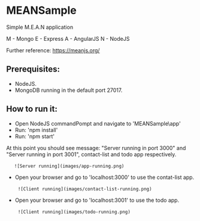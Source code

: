 # MEANSample
Simple M.E.A.N application

M - Mongo 
E - Express 
A - AngularJS 
N - NodeJS  

Further reference: https://meanjs.org/

## Prerequisites:

 - NodeJS.
 - MongoDB running in the default port 27017.

## How to run it:

- Open NodeJS commandPompt and navigate to 'MEANSample\app'
- Run: 'npm install'
- Run: 'npm start'

At this point you should see message: "Server running in port 3000" and "Server running in port 3001",
contact-list and todo app respectively.

       ![Server running](images/app-running.png)

- Open your browser and go to 'localhost:3000' to use the contat-list app.

       ![Client running](images/contact-list-running.png)

- Open your browser and go to 'localhost:3001' to use the todo app.

       ![Client running](images/todo-running.png)
